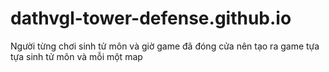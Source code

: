 # dathvgl-tower-defense.github.io
Người từng chơi sinh tử môn và giờ game đã đóng cửa nên tạo ra game tựa tựa sinh tử môn và mỗi một map
